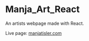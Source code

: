 # Manja_Art_React

An artists webpage made with React.

Live page: [manjatisler.com](https://www.manjatisler.com)
